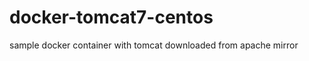 docker-tomcat7-centos
=====================

sample docker container with tomcat downloaded from apache mirror 
